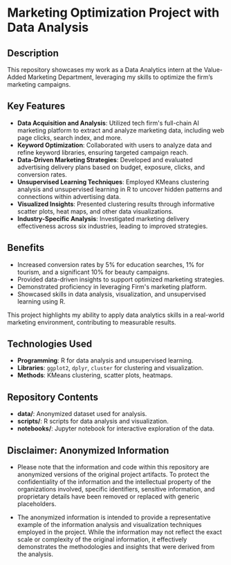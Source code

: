 # Marketing Optimization Project with Data Analysis

## Description
This repository showcases my work as a Data Analytics intern at the Value-Added Marketing Department, leveraging my skills to optimize the firm’s marketing campaigns.

## Key Features

- **Data Acquisition and Analysis**: Utilized tech firm's full-chain AI marketing platform to extract and analyze marketing data, including web page clicks, search index, and more.
- **Keyword Optimization**: Collaborated with users to analyze data and refine keyword libraries, ensuring targeted campaign reach.
- **Data-Driven Marketing Strategies**: Developed and evaluated advertising delivery plans based on budget, exposure, clicks, and conversion rates.
- **Unsupervised Learning Techniques**: Employed KMeans clustering analysis and unsupervised learning in R to uncover hidden patterns and connections within advertising data.
- **Visualized Insights**: Presented clustering results through informative scatter plots, heat maps, and other data visualizations.
- **Industry-Specific Analysis**: Investigated marketing delivery effectiveness across six industries, leading to improved strategies.

## Benefits

- Increased conversion rates by 5% for education searches, 1% for tourism, and a significant 10% for beauty campaigns.
- Provided data-driven insights to support optimized marketing strategies.
- Demonstrated proficiency in leveraging Firm's marketing platform.
- Showcased skills in data analysis, visualization, and unsupervised learning using R.

This project highlights my ability to apply data analytics skills in a real-world marketing environment, contributing to measurable results.

## Technologies Used
- **Programming**: R for data analysis and unsupervised learning.
- **Libraries**: `ggplot2`, `dplyr`, `cluster` for clustering and visualization.
- **Methods**: KMeans clustering, scatter plots, heatmaps.

## Repository Contents
- **data/**: Anonymized dataset used for analysis.
- **scripts/**: R scripts for data analysis and visualization.
- **notebooks/**: Jupyter notebook for interactive exploration of the data.

## Disclaimer: Anonymized Information

- Please note that the information and code within this repository are anonymized versions of the original project artifacts. To protect the confidentiality of the information and the intellectual property of the organizations involved, specific identifiers, sensitive information, and proprietary details have been removed or replaced with generic placeholders.

- The anonymized information is intended to provide a representative example of the information analysis and visualization techniques employed in the project. While the information may not reflect the exact scale or complexity of the original information, it effectively demonstrates the methodologies and insights that were derived from the analysis.
